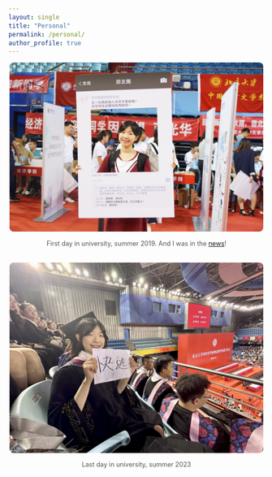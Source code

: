 ```yaml
---
layout: single
title: "Personal"
permalink: /personal/
author_profile: true
---
```


<div style="text-align: center;">
  <img src="/images/first_university.jpg" alt="First day in university" style="width:500px; border-radius:8px;">
  <p style="font-size: 0.9em; color: #555;">
    First day in university, summer 2019. And I was in the
    <a href="https://news.pku.edu.cn/xwzh/0c3eada2ae214f7797e937dded50ec8d.htm" target="_blank">news</a>!
  </p>
</div>

<div style="text-align: center; margin-top: 30px;">
  <img src="/images/graduation.jpg" alt="Last day in university" style="width:500px; border-radius:8px;">
  <p style="font-size: 0.9em; color: #555;">Last day in university, summer 2023</p>
</div>
